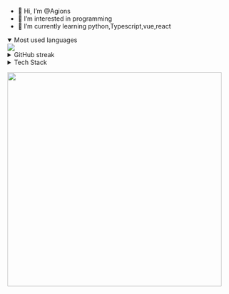 - 👋 Hi, I’m @Agions
- 👀 I’m interested in programming
- 🌱 I’m currently learning python,Typescript,vue,react

<details open>
  <summary>Most used languages</summary>
  <img src="https://github-readme-stats.vercel.app/api/top-langs/?username=agions" />

</details>



<details >
  <summary>GitHub streak</summary>
  <img src="https://github-readme-streak-stats.herokuapp.com/?user=agions" />
</details>

<details>
  <summary>Tech Stack</summary>
  
  ![Vue](https://img.shields.io/badge/vue-%2320232a.svg?style=for-the-badge&logo=vue&logoColor=green)
  ![React](https://img.shields.io/badge/react-%2320232a.svg?style=for-the-badge&logo=react&logoColor=%2361DAFB)
  ![React Native](https://img.shields.io/badge/react_native-%2320232a.svg?style=for-the-badge&logo=react&logoColor=%2361DAFB) 
  ![Expo](https://img.shields.io/badge/expo-1C1E24?style=for-the-badge&logo=expo&logoColor=#D04A37)
  ![TypeScript](https://img.shields.io/badge/typescript-%23007ACC.svg?style=for-the-badge&logo=typescript&logoColor=white)
  ![Python](https://img.shields.io/badge/python-%23007ACC.svg?style=for-the-badge&logo=python&logoColor=white)
  
</details>

<a href="https://stats.dooboo.io"><img src="https://github-readme-stats.vercel.app/api?username=agions&show_icons=true&theme=radical" width="480" /></a>
<!---
Agions/Agions is a ✨ special ✨ repository because its `README.md` (this file) appears on your GitHub profile.
You can click the Preview link to take a look at your changes.
--->
